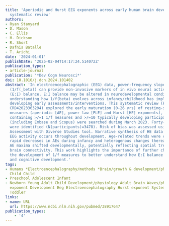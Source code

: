 ```yaml
---
title: 'Aperiodic and Hurst EEG exponents across early human brain development: A
  systematic review'
authors:
- Ryan Stanyard
- D. Mason
- C. Ellis
- H. Dickson
- R. Short
- Dafnis Batalle
- T. Arichi
date: '2024-01-01'
publishDate: '2025-02-04T14:17:24.514072Z'
publication_types:
- article-journal
publication: '*Dev Cogn Neurosci*'
doi: 10.1016/j.dcn.2024.101402
abstract: 'In electroencephalographic (EEG) data, power-frequency slope exponents
  (1/f(_beta)) can provide non-invasive markers of in vivo neural activity excitation-inhibition
  (E:I) balance. E:I balance may be altered in neurodevelopmental conditions; hence,
  understanding how 1/f(beta) evolves across infancy/childhood has implications for
  developing early assessments/interventions. This systematic review (PROSPERO-ID:
  CRD42023363294) explored the early maturation (0-26 yrs) of resting-state EEG 1/f
  measures (aperiodic [AE], power law [PLE] and Hurst [HE] exponents), including studies
  containing >/=1 1/f measures and >/=10 typically developing participants. Five databases
  (including Embase and Scopus) were searched during March 2023. Forty-two studies
  were identified (N(participants)=3478). Risk of bias was assessed using the Quality
  Assessment with Diverse Studies tool. Narrative synthesis of HE data suggests non-stationary
  EEG activity occurs throughout development. Age-related trends were complex, with
  rapid decreases in AEs during infancy and heterogenous changes thereafter. Regionally,
  AE maxima shifted developmentally, potentially reflecting spatial trends in maturing
  brain connectivity. This work highlights the importance of further characterising
  the development of 1/f measures to better understand how E:I balance shapes brain
  and cognitive development.'
tags:
- Humans *Electroencephalography/methods *Brain/growth & development/physiology Infant
  Child Child
- Preschool Adolescent Infant
- Newborn Young Adult Child Development/physiology Adult Brain Waves/physiology Aperiodic
  exponent Development Eeg Electroencephalography Hurst exponent Systematic review
  Toddler
links:
- name: URL
  url: https://www.ncbi.nlm.nih.gov/pubmed/38917647
publication_types:
    - '4'  
---
```

